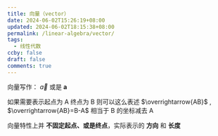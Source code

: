 ```yaml
---
title: 向量（vector）
date: 2024-06-02T15:26:19+08:00
updated: 2024-06-02T18:15:38+08:00
permalink: /linear-algebra/vector/
tags:
  - 线性代数
ccby: false
draft: false
comments: true
---
```


向量写作： $\vec{a}$ 或是 $\boldsymbol{a}$

如果需要表示起点为 A 终点为 B 则可以这么表述 $\overrightarrow{AB}$ , $\overrightarrow{AB}=B-A$ 相当于 B 的坐标减去 A

向量特性上并 **不固定起点、或是终点**，实际表示的 **方向** 和 **长度**


